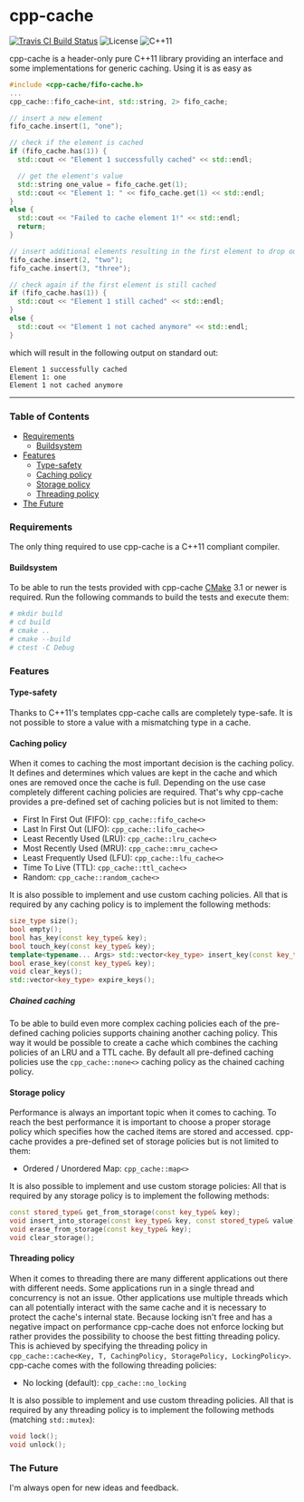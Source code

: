 # cpp-cache #
[![Travis CI Build Status](https://travis-ci.org/Montellese/cpp-cache.svg?branch=master)](https://travis-ci.org/Montellese/cpp-cache) ![License](https://img.shields.io/github/license/Montellese/cpp-cache.svg) ![C++11](https://img.shields.io/badge/C%2B%2B-11-blue.svg)

cpp-cache is a header-only pure C++11 library providing an interface and some implementations for generic caching. Using it is as easy as
```cpp
#include <cpp-cache/fifo-cache.h>
...
cpp_cache::fifo_cache<int, std::string, 2> fifo_cache;

// insert a new element
fifo_cache.insert(1, "one");

// check if the element is cached
if (fifo_cache.has(1)) {
  std::cout << "Element 1 successfully cached" << std::endl;

  // get the element's value
  std::string one_value = fifo_cache.get(1);
  std::cout << "Element 1: " << fifo_cache.get(1) << std::endl;
}
else {
  std::cout << "Failed to cache element 1!" << std::endl;
  return;
}

// insert additional elements resulting in the first element to drop out of the cache
fifo_cache.insert(2, "two");
fifo_cache.insert(3, "three");

// check again if the first element is still cached
if (fifo_cache.has(1)) {
  std::cout << "Element 1 still cached" << std::endl;
}
else {
  std::cout << "Element 1 not cached anymore" << std::endl;
}
```
which will result in the following output on standard out:
```
Element 1 successfully cached
Element 1: one
Element 1 not cached anymore
```

----------
### Table of Contents ###
*   [Requirements](#requirements)
    *   [Buildsystem](#buildsystem)
*   [Features](#features)
    *   [Type-safety](#type-safety)
    *   [Caching policy](#caching-policy)
    *   [Storage policy](#storage-policy)
    *   [Threading policy](#threading-policy)
*   [The Future](#the-future)

### Requirements ###
The only thing required to use cpp-cache is a C++11 compliant compiler.

#### Buildsystem ####
To be able to run the tests provided with cpp-cache [CMake](https://cmake.org/) 3.1 or newer is required. Run the following commands to build the tests and execute them:
```bash
# mkdir build
# cd build
# cmake ..
# cmake --build
# ctest -C Debug
```

### Features ###
#### Type-safety ####
Thanks to C++11's templates cpp-cache calls are completely type-safe. It is not possible to store a value with a mismatching type in a cache.

#### Caching policy ####
When it comes to caching the most important decision is the caching policy. It defines and determines which values are kept in the cache and which ones are removed once the cache is full. Depending on the use case completely different caching policies are required. That's why cpp-cache provides a pre-defined set of caching policies but is not limited to them:
*   First In First Out (FIFO): `cpp_cache::fifo_cache<>`
*   Last In First Out (LIFO): `cpp_cache::lifo_cache<>`
*   Least Recently Used (LRU): `cpp_cache::lru_cache<>`
*   Most Recently Used (MRU): `cpp_cache::mru_cache<>`
*   Least Frequently Used (LFU): `cpp_cache::lfu_cache<>`
*   Time To Live (TTL): `cpp_cache::ttl_cache<>`
*   Random: `cpp_cache::random_cache<>`

It is also possible to implement and use custom caching policies. All that is required by any caching policy is to implement the following methods:
```cpp
size_type size();
bool empty();
bool has_key(const key_type& key);
bool touch_key(const key_type& key);
template<typename... Args> std::vector<key_type> insert_key(const key_type& key, Args&&... args);
bool erase_key(const key_type& key);
void clear_keys();
std::vector<key_type> expire_keys();
```

##### Chained caching #####
To be able to build even more complex caching policies each of the pre-defined caching policies supports chaining another caching policy. This way it would be possible to create a cache which combines the caching policies of an LRU and a TTL cache.
By default all pre-defined caching policies use the `cpp_cache::none<>` caching policy as the chained caching policy.

#### Storage policy ####
Performance is always an important topic when it comes to caching. To reach the best performance it is important to choose a proper storage policy which specifies how the cached items are stored and accessed. cpp-cache provides a pre-defined set of storage policies but is not limited to them:
*   Ordered / Unordered Map: `cpp_cache::map<>`

It is also possible to implement and use custom storage policies: All that is required by any storage policy is to implement the following methods:
```cpp
const stored_type& get_from_storage(const key_type& key);
void insert_into_storage(const key_type& key, const stored_type& value);
void erase_from_storage(const key_type& key);
void clear_storage();
```

#### Threading policy ####
When it comes to threading there are many different applications out there with different needs. Some applications run in a single thread and concurrency is not an issue. Other applications use multiple threads which can all potentially interact with the same cache and it is necessary to protect the cache's internal state. Because locking isn't free and has a negative impact on performance cpp-cache does not enforce locking but rather provides the possibility to choose the best fitting threading policy. This is achieved by specifying the threading policy in `cpp_cache::cache<Key, T, CachingPolicy, StoragePolicy, LockingPolicy>`. cpp-cache comes with the following threading policies:
*   No locking (default): `cpp_cache::no_locking`

It is also possible to implement and use custom threading policies. All that is required by any threading policy is to implement the following methods (matching `std::mutex`):
```cpp
void lock();
void unlock();
```

### The Future ###
I'm always open for new ideas and feedback.
